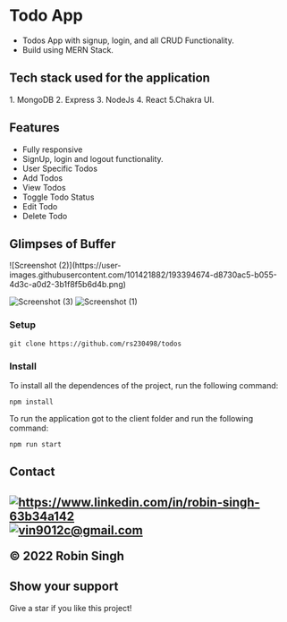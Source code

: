 # Todo App
* Todos App with signup, login, and all CRUD Functionality.
* Build using MERN Stack.

<h2>Tech stack used for the application</h2>
1. MongoDB
2. Express
3. NodeJs
4. React
5.Chakra UI.


<h2> Features </h2>

<ul>
<li>Fully responsive</li>
<li>SignUp, login and logout functionality.</li>
<li>User Specific Todos</li>
<li>Add Todos </li>
<li>View Todos</li>
<li>Toggle Todo Status</li>
<li>Edit Todo</li>
<li>Delete Todo</li>

</ul>

<h2>Glimpses of Buffer</h2>
![Screenshot (2)](https://user-images.githubusercontent.com/101421882/193394674-d8730ac5-b055-4d3c-a0d2-3b1f8f5b6d4b.png)

![Screenshot (3)](https://user-images.githubusercontent.com/101421882/193394694-b8d93c10-afab-4dcd-bc65-ab031f480420.png)
![Screenshot (1)](https://user-images.githubusercontent.com/101421882/193394695-ccaad8c1-990e-41dc-affb-e79f381e1ded.png)


<h3>Setup</h3>


```
git clone https://github.com/rs230498/todos
```

<h3>Install</h3>

<p>To install all the dependences of the project, run the following command:</P>

```
npm install
```

<p>To run the application got to the client folder and run the following command:</P>

```
npm run start

```
<h2>Contact<h2>
<p align="left">
    <a href="https://www.linkedin.com/in/robin-singh-63b34a142"">
        <img align="center" src="https://img.shields.io/badge/LinkedIn-0077B5?style=for-the-badge&logo=linkedin&logoColor=white" alt="https://www.linkedin.com/in/robin-singh-63b34a142" />
    </a>
      <a title="singhrbin2304@gmail.com" href="mailto:singhrbin2304@gmail.com">
        <img align="center" src="https://img.shields.io/badge/Gmail-D14836?style=for-the-badge&logo=gmail&logoColor=white" alt="vin9012c@gmail.com" />
    </a>
 
    
  <p>© 2022 Robin Singh</p>
</p>
<h2>Show your support</h2>
<p>Give a star if you like this project!</p>
